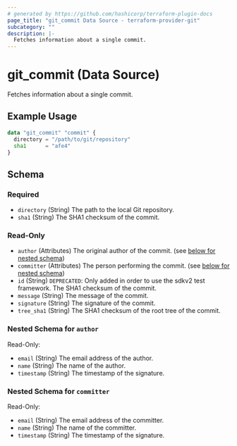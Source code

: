 ```yaml
---
# generated by https://github.com/hashicorp/terraform-plugin-docs
page_title: "git_commit Data Source - terraform-provider-git"
subcategory: ""
description: |-
  Fetches information about a single commit.
---
```


# git_commit (Data Source)

Fetches information about a single commit.

## Example Usage

```terraform
data "git_commit" "commit" {
  directory = "/path/to/git/repository"
  sha1      = "afe4"
}
```

<!-- schema generated by tfplugindocs -->
## Schema

### Required

- `directory` (String) The path to the local Git repository.
- `sha1` (String) The SHA1 checksum of the commit.

### Read-Only

- `author` (Attributes) The original author of the commit. (see [below for nested schema](#nestedatt--author))
- `committer` (Attributes) The person performing the commit. (see [below for nested schema](#nestedatt--committer))
- `id` (String) `DEPRECATED`: Only added in order to use the sdkv2 test framework. The SHA1 checksum of the commit.
- `message` (String) The message of the commit.
- `signature` (String) The signature of the commit.
- `tree_sha1` (String) The SHA1 checksum of the root tree of the commit.

<a id="nestedatt--author"></a>
### Nested Schema for `author`

Read-Only:

- `email` (String) The email address of the author.
- `name` (String) The name of the author.
- `timestamp` (String) The timestamp of the signature.


<a id="nestedatt--committer"></a>
### Nested Schema for `committer`

Read-Only:

- `email` (String) The email address of the committer.
- `name` (String) The name of the committer.
- `timestamp` (String) The timestamp of the signature.


